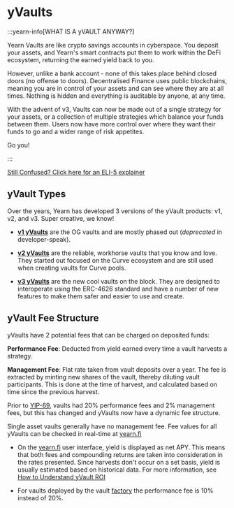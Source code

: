 # yVaults

:::yearn-info[WHAT IS A yVAULT ANYWAY?]

Yearn Vaults are like crypto savings accounts in cyberspace. You deposit your assets, and Yearn's smart contracts put them to work within the DeFi ecosystem, returning the earned yield back to you.

However, unlike a bank account - none of this takes place behind closed doors (no offense to doors). Decentralised Finance uses public blockchains, meaning you are in control of your assets and can see where they are at all times. Nothing is hidden and everything is auditable by anyone, at any time.

With the advent of v3, Vaults can now be made out of a single strategy for your assets, or a collection of multiple strategies which balance your funds between them. Users now have more control over where they want their funds to go and a wider range of risk appetites.

Go you!

:::

<PrettyLink>[Still Confused? Click here for an ELI-5 explainer](yvaults-faq#yvaults-eli-5)</PrettyLink>

## yVault Types

Over the years, Yearn has developed 3 versions of the yVault products: v1, v2, and v3. Super creative, we know!

- [**v1 yVaults**](../../../developers/v1/introduction) are the OG vaults and are mostly phased out (*deprecated* in developer-speak).

- [**v2 yVaults**](./v2) are the reliable, workhorse vaults that you know and love. They started out focused on the Curve ecosystem and are still used when creating vaults for Curve pools.

- [**v3 yVaults**](./v3) are the new cool vaults on the block. They are designed to interoperate using the ERC-4626 standard and have a number of new features to make them safer and easier to use and create.

## yVault Fee Structure

yVaults have 2 potential fees that can be charged on deposited funds:

**Performance Fee**: Deducted from yield earned every time a vault harvests a strategy.

**Management Fee**: Flat rate taken from vault deposits over a year. The fee is extracted by minting new shares of the vault, thereby diluting vault participants. This is done at the time of harvest, and calculated based on time since the previous harvest.

Prior to [YIP-69](https://gov.yearn.fi/t/yip-69-reduce-and-cap-fees-through-yrates/12588), vaults had 20% performance fees and 2% management fees, but this has changed and yVaults now have a dynamic fee structure.

Single asset vaults generally have no management fee. Fee values for all yVaults can be checked in real-time at [yearn.fi](https://yearn.fi/)

- On the [yearn.fi](https://yearn.fi/) user interface, yield is displayed as net APY. This means that both fees and compounding returns are taken into consideration in the rates presented. Since harvests don't occur on a set basis, yield is usually estimated based on historical data. For more information, see [How to Understand yVault ROI](../../guides/how-apy-works)

- For vaults deployed by the vault [factory](/developers/v2/vault-factory) the performance fee is 10% instead of 20%.
